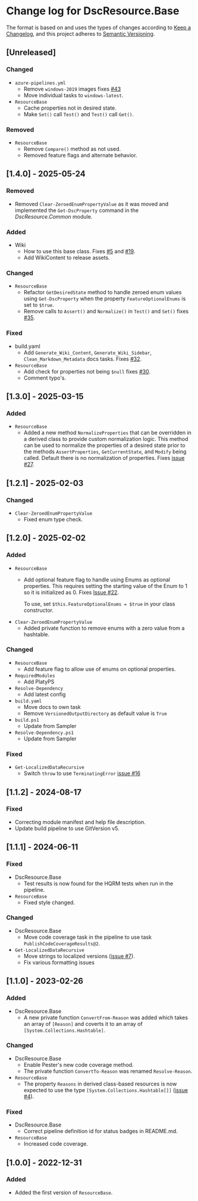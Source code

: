 # Change log for DscResource.Base

The format is based on and uses the types of changes according to [Keep a Changelog](https://keepachangelog.com/en/1.0.0/),
and this project adheres to [Semantic Versioning](https://semver.org/spec/v2.0.0.html).

## [Unreleased]

### Changed

- `azure-pipelines.yml`
  - Remove `windows-2019` images fixes [#43](https://github.com/dsccommunity/DscResource.Base/issues/43)
  - Move individual tasks to `windows-latest`.
- `ResourceBase`
  - Cache properties not in desired state.
  - Make `Set()` call `Test()` and `Test()` call `Get()`.

### Removed

- `ResourceBase`
  - Remove `Compare()` method as not used.
  - Removed feature flags and alternate behavior.

## [1.4.0] - 2025-05-24

### Removed

- Removed `Clear-ZeroedEnumPropertyValue` as it was moved and implemented
  the `Get-DscProperty` command in the _DscResource.Common_ module.

### Added

- Wiki
  - How to use this base class. Fixes [#5](https://github.com/dsccommunity/DscResource.Base/issues/5)
  and [#19](https://github.com/dsccommunity/DscResource.Base/issues/19).
  - Add WikiContent to release assets.

### Changed

- `ResourceBase`
  - Refactor `GetDesiredState` method to handle zeroed enum values using
    `Get-DscProperty` when the property `FeatureOptionalEnums` is set to
    `$true`.
  - Remove calls to `Assert()` and `Normalize()` in `Test()` and `Set()` fixes [#35](https://github.com/dsccommunity/DscResource.Base/issues/35).

### Fixed

- build.yaml
  - Add `Generate_Wiki_Content`, `Generate_Wiki_Sidebar`, `Clean_Markdown_Metadata`
docs tasks. Fixes [#32](https://github.com/dsccommunity/DscResource.Base/issues/32).
- `ResourceBase`
  - Add check for properties not being `$null` fixes [#30](https://github.com/dsccommunity/DscResource.Base/issues/30).
  - Comment typo's.

## [1.3.0] - 2025-03-15

### Added

- `ResourceBase`
  - Added a new method `NormalizeProperties` that can be overridden in a
    derived class to provide custom normalization logic. This method can
    be used to normalize the properties of a desired state prior to the
    methods `AssertProperties`, `GetCurrentState`, and `Modify` being called.
    Default there is no normalization of properties. Fixes [issue #27](https://github.com/dsccommunity/DscResource.Base/issues/27).

## [1.2.1] - 2025-02-03

### Changed

- `Clear-ZeroedEnumPropertyValue`
  - Fixed enum type check.

## [1.2.0] - 2025-02-02

### Added

- `ResourceBase`
  - Add optional feature flag to handle using Enums as optional properties.
    This requires setting the starting value of the Enum to 1 so it is
    initialized as 0. Fixes [Issue #22](https://github.com/dsccommunity/DscResource.Base/issues/22).

    To use, set `$this.FeatureOptionalEnums = $true` in your class constructor.
- `Clear-ZeroedEnumPropertyValue`
  - Added private function to remove enums with a zero value from a hashtable.

### Changed

- `ResourceBase`
  - Add feature flag to allow use of enums on optional properties.
- `RequiredModules`
  - Add PlatyPS
- `Resolve-Dependency`
  - Add latest config
- `build.yaml`
  - Move docs to own task
  - Remove `VersionedOutputDirectory` as default value is `True`
- `build.ps1`
  - Update from Sampler
- `Resolve-Dependency.ps1`
  - Update from Sampler

### Fixed

- `Get-LocalizedDataRecursive`
  - Switch `throw` to use `TerminatingError` [issue #16](https://github.com/dsccommunity/DscResource.Base/issues/16)

## [1.1.2] - 2024-08-17

### Fixed

- Correcting module manifest and help file description.
- Update build pipeline to use GitVersion v5.

## [1.1.1] - 2024-06-11

### Fixed

- DscResource.Base
  - Test results is now found for the HQRM tests when run in the pipeline.
- `ResourceBase`
  - Fixed style changed.

### Changed

- DscResource.Base
  - Move code coverage task in the pipeline to use task `PublishCodeCoverageResults@2`.
- `Get-LocalizedDataRecursive`
  - Move strings to localized versions ([issue #7](https://github.com/dsccommunity/DscResource.Base/issues/7)).
  - Fix various formatting issues

## [1.1.0] - 2023-02-26

### Added

- DscResource.Base
  - A new private function `ConvertFrom-Reason` was added which takes an
    array of `[Reason]` and coverts it to an array of `[System.Collections.Hashtable]`.

### Changed

- DscResource.Base
  - Enable Pester's new code coverage method.
  - The private function `ConvertTo-Reason` was renamed `Resolve-Reason`.
- `ResourceBase`
  - The property `Reasons` in derived class-based resources is now expected
    to use the type `[System.Collections.Hashtable[]]` ([issue #4](https://github.com/dsccommunity/DscResource.Base/issues/4)).

### Fixed

- DscResource.Base
  - Correct pipeline definition id for status badges in README.md.
- `ResourceBase`
  - Increased code coverage.

## [1.0.0] - 2022-12-31

### Added

- Added the first version of `ResourceBase`.
